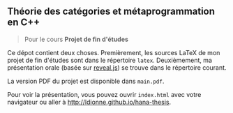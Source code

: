 ## Théorie des catégories et métaprogrammation en C++
> Pour le cours __Projet de fin d'études__

Ce dépot contient deux choses. Premièrement, les sources LaTeX de mon projet
de fin d'études sont dans le répertoire `latex`. Deuxièmement, ma présentation
orale (basée sur [reveal.js][]) se trouve dans le répertoire courant.

La version PDF du projet est disponible dans `main.pdf`.

Pour voir la présentation, vous pouvez ouvrir `index.html` avec votre
navigateur ou aller à http://ldionne.github.io/hana-thesis.


<!-- Liens -->
[reveal.js]: https://github.com/hakimel/reveal.js
